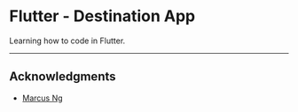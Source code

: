 # Flutter - Destination App

Learning how to code in Flutter.

---

## Acknowledgments

- [Marcus Ng](https://www.youtube.com/watch?v=CSa6Ocyog4U)
